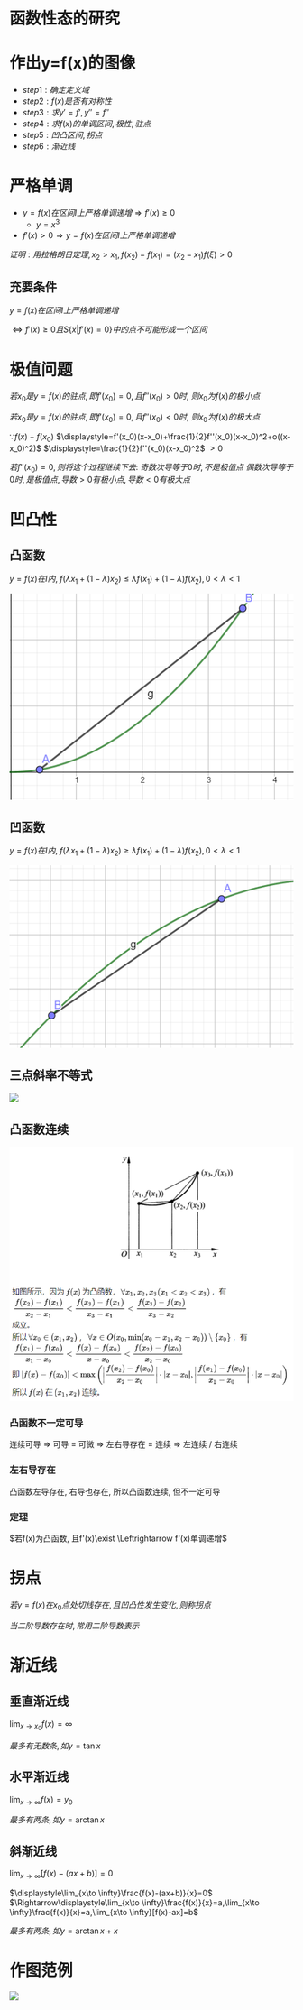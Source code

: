 # 函数性态的研究

# 作出y=f(x)的图像

* $step1: 确定定义域$
* $step2: f(x)是否有对称性$
* $step3: 求y'=f',y''=f''$
* $step4: 求f(x)的单调区间, 极性, 驻点$
* $step5: 凹凸区间, 拐点$
* $step6: 渐近线$

# 严格单调

* $y=f(x)在区间I上严格单调递增 \Rightarrow f'(x)\geq 0$
  * $y=x^3$
* $f'(x)> 0 \Rightarrow y=f(x)在区间I上严格单调递增$

$证明: 用拉格朗日定理, x_2>x_1,f(x_2)-f(x_1)=(x_2-x_1)f(\xi)>0$

## 充要条件

$y=f(x)在区间I上严格单调递增$

$\Leftrightarrow f'(x)\geq 0 且 S\{x|f'(x)=0\}中的点不可能形成一个区间$

# 极值问题

$若x_0是y=f(x)的驻点, 即f'(x_0)=0, 且f''(x_0)>0时,$
$则x_0为f(x)的极小点$

$若x_0是y=f(x)的驻点, 即f'(x_0)=0, 且f''(x_0)<0时,$
$则x_0为f(x)的极大点$

$\because f(x)-f(x_0)$
$\displaystyle=f'(x_0)(x-x_0)+\frac{1}{2}f''(x_0)(x-x_0)^2+o((x-x_0)^2)$
$\displaystyle=\frac{1}{2}f''(x_0)(x-x_0)^2$
$>0$

$若f''(x_0)=0, 则将这个过程继续下去:$
$奇数次导等于0时, 不是极值点$
$偶数次导等于0时, 是极值点, 导数>0有极小点, 导数<0有极大点$

# 凹凸性

## 凸函数

$y=f(x)在I内,$
$f(\lambda x_1+(1-\lambda)x_2)\leq \lambda f(x_1)+(1-\lambda)f(x_2), 0<\lambda<1$

![](./images/2020-11-19-15-03-55.png)

## 凹函数

$y=f(x)在I内,$
$f(\lambda x_1+(1-\lambda)x_2)\geq \lambda f(x_1)+(1-\lambda)f(x_2), 0<\lambda<1$

![](./images/2020-11-19-15-08-20.png)

## 三点斜率不等式

![](./images/2020-11-19-15-13-05.png)

## 凸函数连续

![](./images/2021-01-09-21-14-48.png)

### 凸函数不一定可导

连续可导 => 可导 = 可微 => 左右导存在 = 连续 => 左连续 / 右连续

### 左右导存在

凸函数左导存在, 右导也存在, 所以凸函数连续, 但不一定可导

<!-- $\forall \varepsilon>0, \exist \delta, \forall x\in(x_0, x_0+\delta),$

$$
\begin{aligned}
f'_+(x)
&=\lim_{\Delta x\to 0}\frac{f(x_0+\Delta x)-f(x_0)}{\Delta x} \\
\end{aligned}
$$ -->

### 定理

$若f(x)为凸函数, 且f'(x)\exist \Leftrightarrow f'(x)单调递增$

# 拐点

$若y=f(x)在x_0点处切线存在, 且凹凸性发生变化, 则称拐点$

$当二阶导数存在时, 常用二阶导数表示$

# 渐近线

## 垂直渐近线

$\displaystyle\lim_{x\to x_0}f(x)=\infty$

$最多有无数条, 如y=\tan x$

## 水平渐近线

$\displaystyle\lim_{x\to \infty}f(x)=y_0$

$最多有两条, 如y=\arctan x$

## 斜渐近线

$\displaystyle\lim_{x\to \infty}[f(x)-(ax+b)]=0$

$\displaystyle\lim_{x\to \infty}\frac{f(x)-(ax+b)}{x}=0$
$\Rightarrow\displaystyle\lim_{x\to \infty}\frac{f(x)}{x}=a,\lim_{x\to \infty}\frac{f(x)}{x}=a,\lim_{x\to \infty}[f(x)-ax]=b$

$最多有两条, 如y=\arctan x+x$

# 作图范例

![](./images/2020-11-19-15-51-37.png)
